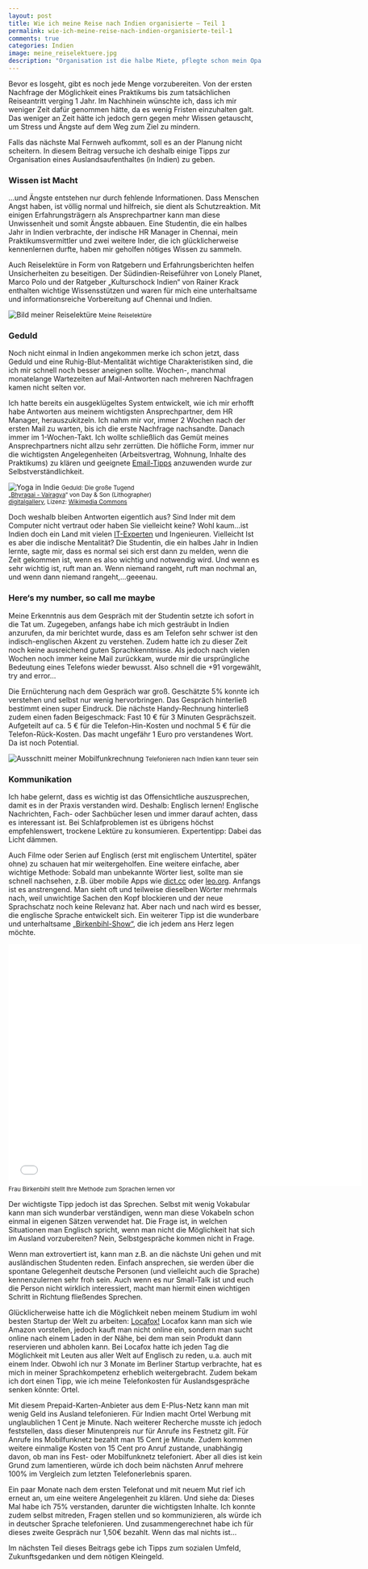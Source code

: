 ```yaml
---
layout: post
title: Wie ich meine Reise nach Indien organisierte – Teil 1
permalink: wie-ich-meine-reise-nach-indien-organisierte-teil-1
comments: true
categories: Indien
image: meine_reiselektuere.jpg
description: "Organisation ist die halbe Miete, pflegte schon mein Opa zu sagen. Auf dem Weg zur Indienreise gab es einige Hürden zu nehmen. In diesem Beitrag erkläre ich, wie man sie überwindet."
---
```


<p>Bevor es losgeht, gibt es noch jede Menge vorzubereiten. Von der ersten Nachfrage der Möglichkeit eines Praktikums bis zum tatsächlichen Reiseantritt verging 1 Jahr. Im Nachhinein wünschte ich, dass ich mir weniger Zeit dafür genommen hätte, da es wenig Fristen einzuhalten galt. Das weniger an Zeit hätte ich jedoch gern gegen mehr Wissen getauscht, um Stress und Ängste auf dem Weg zum Ziel zu mindern.</p>
<p>Falls das nächste Mal Fernweh aufkommt, soll es an der Planung nicht scheitern. In diesem Beitrag versuche ich deshalb einige Tipps zur Organisation eines Auslandsaufenthaltes (in Indien) zu geben.</p>
<h3>Wissen ist Macht</h3>
<p>…und Ängste entstehen nur durch fehlende Informationen. Dass Menschen Angst haben, ist völlig normal und hilfreich, sie dient als Schutzreaktion. Mit einigen Erfahrungsträgern als Ansprechpartner kann man diese Unwissenheit und somit Ängste abbauen. Eine Studentin, die ein halbes Jahr in Indien verbrachte, der indische HR Manager in Chennai, mein Praktikumsvermittler und zwei weitere Inder, die ich glücklicherweise kennenlernen durfte, haben mir geholfen nötiges Wissen zu sammeln.</p>
<p>Auch Reiselektüre in Form von Ratgebern und Erfahrungsberichten helfen Unsicherheiten zu beseitigen. Der Südindien-Reiseführer von Lonely Planet, Marco Polo und der Ratgeber „Kulturschock Indien“ von Rainer Krack enthalten wichtige Wissensstützen und waren für mich eine unterhaltsame und informationsreiche Vorbereitung auf Chennai und Indien.</p>

![Bild meiner Reiselektüre](/images/meine_reiselektuere.jpg "Meine Reiselektüre")
<small>Meine Reiselektüre</small>

<h3>Geduld</h3>
<p>Noch nicht einmal in Indien angekommen merke ich schon jetzt, dass Geduld und eine Ruhig-Blut-Mentalität wichtige Charakteristiken sind, die ich mir schnell noch besser aneignen sollte. Wochen-, manchmal monatelange Wartezeiten auf Mail-Antworten nach mehreren Nachfragen kamen nicht selten vor.</p>
<p>Ich hatte bereits ein ausgeklügeltes System entwickelt, wie ich mir erhofft habe Antworten aus meinem wichtigsten Ansprechpartner, dem HR Manager, herauszukitzeln. Ich nahm mir vor, immer 2 Wochen nach der ersten Mail zu warten, bis ich die erste Nachfrage nachsandte. Danach immer im 1-Wochen-Takt. Ich wollte schließlich das Gemüt meines Ansprechpartners nicht allzu sehr zerrütten. Die höfliche Form, immer nur die wichtigsten Angelegenheiten (Arbeitsvertrag, Wohnung, Inhalte des Praktikums) zu klären und geeignete <a href="http://www.businessinsider.sg/getting-busy-people-to-read-your-emails-2014-7/">Email-Tipps</a> anzuwenden wurde zur Selbstverständlichkeit.</p>

![Yoga in Indie](/images/yoga_in_indien.jpg "Yoga in Indien")
<small>Geduld: Die große Tugend<br>
„<a href="http://commons.wikimedia.org/wiki/File:Bhyragai_-_Vairagya_-..jpg#mediaviewer/File:Bhyragai_-_Vairagya_-..jpg">Bhyragai - Vairagya</a>“ von Day &amp; Son (Lithographer)<br>
<a rel="nofollow" class="external free" href="http://digitalgallery.nypl.org/nypldigital/dgkeysearchdetail.cfm?trg=1&amp;strucID=103582&amp;imageID=481297&amp;word=india&amp;s=1&amp;notword=&amp;d=&amp;c=&amp;f=&amp;k=0&amp;lWord=&amp;lField=&amp;sScope=&amp;sLevel=&amp;sLabel=&amp;sort=&amp;total=1672&amp;num=1440&amp;imgs=20&amp;pNum=&amp;pos=1458">digitalgallery</a>, Lizenz: <a href="//commons.wikimedia.org/wiki/">Wikimedia Commons</a></small>

<p>Doch weshalb bleiben Antworten eigentlich aus? Sind Inder mit dem Computer nicht vertraut oder haben Sie vielleicht keine? Wohl kaum…ist Indien doch ein Land mit vielen <a href="http://www.indienheute.de/erfolgsstory-it-in-indien-was-macht-den-standort-so-attraktiv/">IT-Experten</a> und Ingenieuren. Vielleicht Ist es aber die indische Mentalität? Die Studentin, die ein halbes Jahr in Indien lernte, sagte mir, dass es normal sei sich erst dann zu melden, wenn die Zeit gekommen ist, wenn es also wichtig und notwendig wird. Und wenn es sehr wichtig ist, ruft man an. Wenn niemand rangeht, ruft man nochmal an, und wenn dann niemand rangeht,…geeenau.</p>
<h3>Here‘s my number, so call me maybe</h3>
<p>Meine Erkenntnis aus dem Gespräch mit der Studentin setzte ich sofort in die Tat um. Zugegeben, anfangs habe ich mich gesträubt in Indien anzurufen, da mir berichtet wurde, dass es am Telefon sehr schwer ist den indisch-englischen Akzent zu verstehen. Zudem hatte ich zu dieser Zeit noch keine ausreichend guten Sprachkenntnisse. Als jedoch nach vielen Wochen noch immer keine Mail zurückkam, wurde mir die ursprüngliche Bedeutung eines Telefons wieder bewusst. Also schnell die +91 vorgewählt, try and error…</p>
<p>Die Ernüchterung nach dem Gespräch war groß. Geschätzte 5% konnte ich verstehen und selbst nur wenig hervorbringen. Das Gespräch hinterließ bestimmt einen super Eindruck. Die nächste Handy-Rechnung hinterließ zudem einen faden Beigeschmack:  Fast 10 € für 3 Minuten Gesprächszeit. Aufgeteilt auf ca. 5 € für die Telefon-Hin-Kosten und nochmal 5 € für die Telefon-Rück-Kosten. Das macht ungefähr 1 Euro pro verstandenes Wort. Da ist noch Potential.</p>

![Ausschnitt meiner Mobilfunkrechnung](/images/internationale_verbindungsuebersicht.png "Geld aus dem Fenster werfen ist leichter als gedacht")
<small>Telefonieren nach Indien kann teuer sein</small>

<h3>Kommunikation</h3>
<p>Ich habe gelernt, dass es wichtig ist das Offensichtliche auszusprechen, damit es in der Praxis verstanden wird. Deshalb: Englisch lernen! Englische Nachrichten, Fach- oder Sachbücher lesen und immer darauf achten, dass es interessant ist. Bei Schlafproblemen ist es übrigens höchst empfehlenswert, trockene Lektüre zu konsumieren. Expertentipp: Dabei das Licht dämmen.</p>
<p>Auch Filme oder Serien auf Englisch (erst mit englischem Untertitel, später ohne) zu schauen hat mir weitergeholfen. Eine weitere einfache, aber wichtige Methode: Sobald man unbekannte Wörter liest, sollte man sie schnell nachsehen, z.B. über mobile Apps wie <a href="http://www.dict.cc/">dict.cc</a> oder <a href="http://dict.leo.org/ende/index_de.html">leo.org</a>. Anfangs ist es anstrengend. Man sieht oft und teilweise dieselben Wörter mehrmals nach, weil unwichtige Sachen den Kopf blockieren und der neue Sprachschatz noch keine Relevanz hat. Aber nach und nach wird es besser, die englische Sprache entwickelt sich. Ein weiterer Tipp ist die wunderbare und unterhaltsame <a href="http://de.wikipedia.org/wiki/Vera_F._Birkenbihl">„Birkenbihl-Show“</a>, die ich jedem ans Herz legen möchte.</p>

<iframe width="700" height="480" src="//www.youtube-nocookie.com/embed/A5ulmNa-8yw?rel=0" frameborder="0" allowfullscreen></iframe><br>
<small>Frau Birkenbihl stellt Ihre Methode zum Sprachen lernen vor</small>

<p>Der wichtigste Tipp jedoch ist das Sprechen. Selbst mit wenig Vokabular kann man sich wunderbar verständigen, wenn man diese Vokabeln schon einmal in eigenen Sätzen verwendet hat. Die Frage ist, in welchen Situationen man Englisch spricht, wenn man nicht die Möglichkeit hat sich im Ausland vorzubereiten? Nein, Selbstgespräche kommen nicht in Frage.</p>
<p>Wenn man extrovertiert ist, kann man z.B. an die nächste Uni gehen und mit ausländischen Studenten reden. Einfach ansprechen, sie werden über die spontane Gelegenheit deutsche Personen (und vielleicht auch die Sprache) kennenzulernen sehr froh sein. Auch wenn es nur Small-Talk ist und euch die Person nicht wirklich interessiert, macht man hiermit einen wichtigen Schritt in Richtung fließendes Sprechen.</p>
<p>Glücklicherweise hatte ich die Möglichkeit neben meinem Studium im wohl besten Startup der Welt zu arbeiten: <a href="https://www.locafox.de/">Locafox!</a> Locafox kann man sich wie Amazon vorstellen, jedoch kauft man nicht online ein, sondern man sucht online nach einem Laden in der Nähe, bei dem man sein Produkt dann reservieren und abholen kann. Bei Locafox hatte ich jeden Tag die Möglichkeit mit Leuten aus aller Welt auf Englisch zu reden, u.a. auch mit einem Inder. Obwohl ich nur 3 Monate im Berliner Startup verbrachte, hat es mich in meiner Sprachkompetenz erheblich weitergebracht. Zudem bekam ich dort einen Tipp, wie ich meine Telefonkosten für Auslandsgespräche senken könnte: Ortel.</p>
<p>Mit diesem Prepaid-Karten-Anbieter aus dem E-Plus-Netz kann man mit wenig Geld ins Ausland telefonieren. Für Indien macht Ortel Werbung mit unglaublichen 1 Cent je Minute. Nach weiterer Recherche musste ich jedoch feststellen, dass dieser Minutenpreis nur für Anrufe ins Festnetz gilt. Für Anrufe ins Mobilfunknetz bezahlt man 15 Cent je Minute. Zudem kommen weitere einmalige Kosten von 15 Cent pro Anruf zustande, unabhängig davon, ob man ins Fest- oder Mobilfunknetz telefoniert. Aber all dies ist kein Grund zum lamentieren, würde ich doch beim nächsten Anruf mehrere 100% im Vergleich zum letzten Telefonerlebnis sparen.</p>
<p>Ein paar Monate nach dem ersten Telefonat und mit neuem Mut rief ich erneut an, um eine weitere Angelegenheit zu klären. Und siehe da: Dieses Mal habe ich 75% verstanden, darunter die wichtigsten Inhalte. Ich konnte zudem selbst mitreden, Fragen stellen und so kommunizieren, als würde ich in deutscher Sprache telefonieren. Und zusammengerechnet habe ich für dieses zweite Gespräch nur 1,50€ bezahlt. Wenn das mal nichts ist…</p>
<p>Im nächsten Teil dieses Beitrags gebe ich Tipps zum sozialen Umfeld, Zukunftsgedanken und dem nötigen Kleingeld.</p>